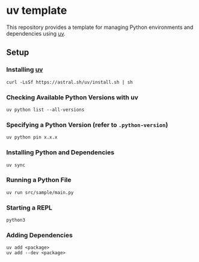 # uv template

This repository provides a template for managing Python environments and dependencies using [uv](https://docs.astral.sh/uv/getting-started/installation/).

## Setup

### Installing [uv](https://docs.astral.sh/uv/getting-started/installation/)

```shell
curl -LsSf https://astral.sh/uv/install.sh | sh
```

### Checking Available Python Versions with uv

```shell
uv python list --all-versions
```

### Specifying a Python Version (refer to `.python-version`)

```shell
uv python pin x.x.x
```

### Installing Python and Dependencies

```shell
uv sync
```

### Running a Python File

```shell
uv run src/sample/main.py
```

### Starting a REPL

```shell
python3
```

### Adding Dependencies

```shell
uv add <package>
uv add --dev <package>
```

